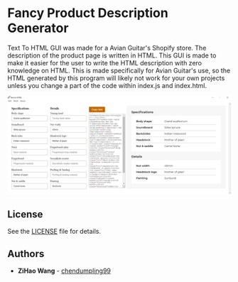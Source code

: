 # Fancy Product Description Generator
Text To HTML GUI was made for a Avian Guitar's Shopify store. The description of the product page is written in HTML. This GUI is made to make it easier for the user to write the HTML description with zero knowledge on HTML. This is made specifically for Avian Guitar's use, so the HTML generated by this program will likely not work for your own projects unless you change a part of the code within index.js and index.html.

![example.png](https://github.com/chendumpling/DescGenerator/blob/master/example.png)

## License

See the [LICENSE](https://github.com/chendumpling/DescGenerator/blob/master/LICENSE) file for details.

## Authors

  - **ZiHao Wang** -
    [chendumpling99](https://github.com/chendumpling)

